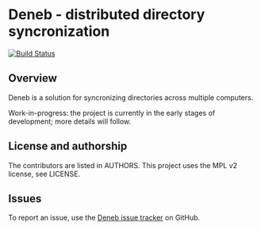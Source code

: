# Deneb - distributed directory syncronization

[![Build
Status](https://travis-ci.org/radupopescu/deneb.svg?branch=master)](https://travis-ci.org/radupopescu/deneb)

## Overview

Deneb is a solution for syncronizing directories across multiple computers.

Work-in-progress: the project is currently in the early stages of development; more details will follow.

## License and authorship

The contributors are listed in AUTHORS. This project uses the MPL v2 license, see LICENSE.

## Issues

To report an issue, use the [Deneb issue tracker](https://github.com/radupopescu/deneb/issues) on GitHub.


